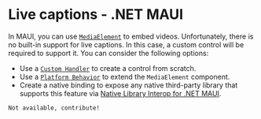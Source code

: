 # Live captions - .NET MAUI

In MAUI, you can use [`MediaElement`](https://learn.microsoft.com/en-us/dotnet/communitytoolkit/maui/views/mediaelement) to embed videos. Unfortunately, there is no built-in support for live captions. In this case, a custom control will be required to support it. You can consider the following options:

- Use a [`Custom Handler`](https://learn.microsoft.com/en-us/dotnet/maui/user-interface/handlers/create) to create a control from scratch.
- Use a [`Platform Behavior`](https://learn.microsoft.com/en-us/dotnet/maui/fundamentals/behaviors#platform-behaviors) to extend the `MediaElement` component.
- Create a native binding to expose any native third-party library that supports this feature via [Native Library Interop for .NET MAUI](https://github.com/CommunityToolkit/Maui.NativeLibraryInterop?tab=readme-ov-file).

```xml
Not available, contribute!
```
